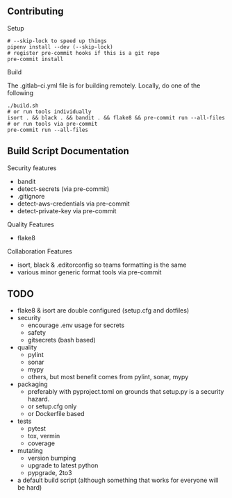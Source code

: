 Contributing
------------
Setup
```
# --skip-lock to speed up things
pipenv install --dev (--skip-lock)
# register pre-commit hooks if this is a git repo
pre-commit install
```

Build

The .gitlab-ci.yml file is for building remotely. Locally, do one of the following
```
./build.sh
# or run tools individually
isort . && black . && bandit . && flake8 && pre-commit run --all-files
# or run tools via pre-commit
pre-commit run --all-files
```



Build Script Documentation
--------------------------
Security features
- bandit
- detect-secrets (via pre-commit)
- .gitignore
- detect-aws-credentials via pre-commit
- detect-private-key via pre-commit

Quality Features
- flake8

Collaboration Features
- isort, black & .editorconfig so teams formatting is the same
- various minor generic format tools via pre-commit

## TODO
- flake8 & isort are double configured (setup.cfg and dotfiles)
- security
    - encourage .env usage for secrets
    - safety
    - gitsecrets (bash based)
- quality
    - pylint
    - sonar
    - mypy
    - others, but most benefit comes from pylint, sonar, mypy
- packaging
    - preferably with pyproject.toml on grounds that setup.py is a security hazard.
    - or setup.cfg only
    - or Dockerfile based
- tests
    - pytest
    - tox, vermin
    - coverage
- mutating
    - version bumping
    - upgrade to latest python
    - pypgrade, 2to3
- a default build script (although something that works for everyone will be hard)

